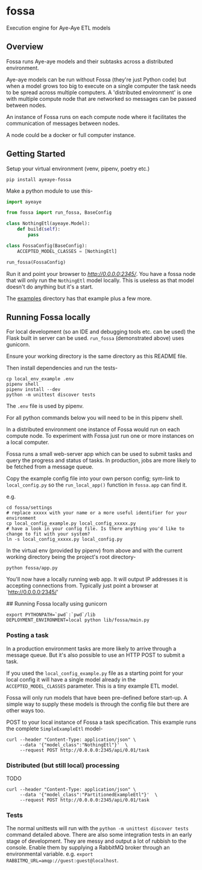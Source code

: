 # fossa
Execution engine for Aye-Aye ETL models

## Overview

Fossa runs Aye-aye models and their subtasks across a distributed environment.

Aye-aye models can be run without Fossa (they're just Python code) but when a model grows too big to execute on a single computer the task needs to be spread across multiple computers. A 'distributed environment' is one with multiple compute node that are networked so messages can be passed between nodes.

An instance of Fossa runs on each compute node where it facilitates the communication of messages between nodes.

A node could be a docker or full computer instance.


## Getting Started

Setup your virtual environment (venv, pipenv, poetry etc.)

```shell
pip install ayeaye-fossa
```

Make a python module to use this-

```python
import ayeaye

from fossa import run_fossa, BaseConfig

class NothingEtl(ayeaye.Model):
    def build(self):
        pass

class FossaConfig(BaseConfig):
    ACCEPTED_MODEL_CLASSES = [NothingEtl]

run_fossa(FossaConfig)
```

Run it and point your browser to *http://0.0.0.0:2345/*. You have a fossa node that will only run the `NothingEtl` model locally. This is useless as that model doesn't do anything but it's a start.

The [examples](./examples) directory has that example plus a few more.



## Running Fossa locally

For local development (so an IDE and debugging tools etc. can be used) the Flask built in server can be used. `run_fossa` (demonstrated above) uses gunicorn.

Ensure your working directory is the same directory as this README file.

Then install dependencies and run the tests-

```shell
cp local_env_example .env
pipenv shell
pipenv install --dev
python -m unittest discover tests
```

The `.env` file is used by pipenv.

For all python commands below you will need to be in this pipenv shell.


In a distributed environment one instance of Fossa would run on each compute node. To experiment with Fossa just run one or more instances on a local computer.

Fossa runs a small web-server app which can be used to submit tasks and query the progress and status of tasks. In production, jobs are more likely to be fetched from a message queue.

Copy the example config file into your own person config; sym-link to `local_config.py` so the `run_local_app()` function in `fossa.app` can find it.

e.g.

```
cd fossa/settings
# replace xxxxx with your name or a more useful identifier for your environment
cp local_config_example.py local_config_xxxxx.py
# have a look in your config file. Is there anything you'd like to change to fit with your system?
ln -s local_config_xxxxx.py local_config.py
```

In the virtual env (provided by pipenv) from above and with the current working directory being the project's root directory-

```
python fossa/app.py
```

You'll now have a locally running web app. It will output IP addresses it is accepting connections from. Typically just point a browser at `http://0.0.0.0:2345/'

## Running Fossa locally using gunicorn

```shell
export PYTHONPATH=`pwd`:`pwd`/lib
DEPLOYMENT_ENVIRONMENT=local python lib/fossa/main.py
```

### Posting a task

In a production environment tasks are more likely to arrive through a message queue. But it's also possible to use an HTTP POST to submit a task.

If you used the `local_config_example.py` file as a starting point for your local config it will have a single model already in the `ACCEPTED_MODEL_CLASSES` parameter. This is a tiny example ETL model.

Fossa will only run models that have been pre-defined before start-up. A simple way to supply these models is through the config file but there are other ways too.

POST to your local instance of Fossa a task specification. This example runs the complete `SimpleExampleEtl` model-

```shell
curl --header "Content-Type: application/json" \
     --data '{"model_class":"NothingEtl"}'  \
     --request POST http://0.0.0.0:2345/api/0.01/task
```


### Distributed (but still local) processing

TODO

```shell
curl --header "Content-Type: application/json" \
     --data '{"model_class":"PartitionedExampleEtl"}'  \
     --request POST http://0.0.0.0:2345/api/0.01/task
```

### Tests

The normal unittests will run with the `python -m unittest discover tests` command detailed above. There are also some integration tests in an early stage of development. They are messy and output a lot of rubbish to the console. Enable them by supplying a RabbitMQ broker through an environmental variable. e.g. `export RABBITMQ_URL=amqp://guest:guest@localhost`.
